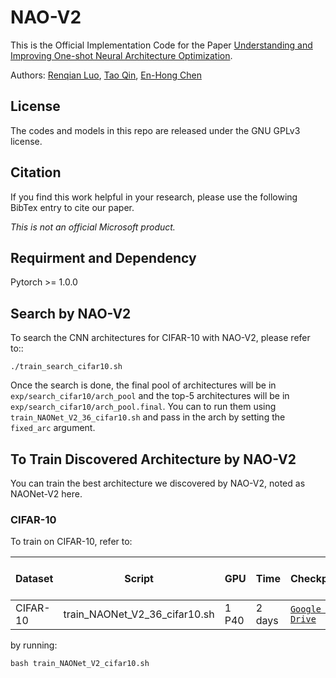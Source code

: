 # NAO-V2
This is the Official Implementation Code for the Paper [Understanding and Improving One-shot Neural Architecture Optimization](https://arxiv.org/abs/1808.07233).

Authors: [Renqian Luo](http://home.ustc.edu.cn/~lrq), [Tao Qin](https://www.microsoft.com/en-us/research/people/taoqin/), [En-Hong Chen](http://staff.ustc.edu.cn/~cheneh/)

## License
The codes and models in this repo are released under the GNU GPLv3 license.

## Citation
If you find this work helpful in your research, please use the following BibTex entry to cite our paper.

_This is not an official Microsoft product._


## Requirment and Dependency
Pytorch >= 1.0.0


## Search by NAO-V2

To search the CNN architectures for CIFAR-10 with NAO-V2, please refer to::
```
./train_search_cifar10.sh
```

Once the search is done, the final pool of architectures will be in ```exp/search_cifar10/arch_pool``` and the top-5 architectures will be in ```exp/search_cifar10/arch_pool.final```. You can to run them using ```train_NAONet_V2_36_cifar10.sh``` and pass in the arch by setting the ```fixed_arc``` argument.

## To Train Discovered Architecture by NAO-V2
You can train the best architecture we discovered by NAO-V2, noted as NAONet-V2 here.

### CIFAR-10
To train on CIFAR-10, refer to:

| Dataset | Script | GPU | Time | Checkpoint| Top1 Error Rate  |
| ------------- | ------------- | ------------- | ------------- | ------------- | ------------- | 
|CIFAR-10| train_NAONet_V2_36_cifar10.sh | 1 P40 | 2 days | [`Google Drive`](https://drive.google.com/file/d/1KCCw-sQ1No55aPW4m4d71UlZGCtVBR7E/view?usp=sharing) | 2.60% | 

by running:
```
bash train_NAONet_V2_cifar10.sh
```